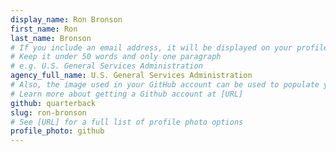 ```yaml
---
display_name: Ron Bronson
first_name: Ron
last_name: Bronson
# If you include an email address, it will be displayed on your profile page
# Keep it under 50 words and only one paragraph
# e.g. U.S. General Services Administration
agency_full_name: U.S. General Services Administration
# Also, the image used in your GitHub account can be used to populate your digital.gov profile photo.
# Learn more about getting a Github account at [URL]
github: quarterback
slug: ron-bronson
# See [URL] for a full list of profile photo options
profile_photo: github
---
```

